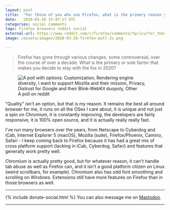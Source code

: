 ```yaml
---
layout: post
title:  "For those of you who use Firefox, what is the primary reason you still stand by it?"
date:   2020-03-26 15:47:17 UTC
categories: social comments
tags: Firefox browsers reddit social
external-url: https://www.reddit.com/r/firefox/comments/fpclcv/for_those_of_you_who_use_firefox_what_is_the/flkb9h5/
image: /assets/images/2020-03-26-firefox-poll-2x.png

---
```


> Firefox has gone through various changes, some controversial, over the course of over a decade. What is the primary or sole factor that makes you decide to stay with the fox in 2020?

<p>
	<figure>
	<picture>
	  <img src="{{site.url}}/assets/images/2020-03-26-firefox-poll-2x.png" alt="A poll with options: Customization, Rendering engine diversity, I want to support Mozilla and their mission, Privacy, Distrust for Google and their Blink-WebKit duopoly, Other" />
	  <figcaption>A poll on reddit</figcaption>
	</picture>
</figure>
</p>

"Quality" isn't an option, but that is my reason. It remains the best all around browser for me, it runs on all the OSes I care about, it is unique and not just a spin on Chromium, it is constantly improving, the developers are fairly responsive, it is 100% open source, and it is actually really really fast. 

I've run many browsers over the years, from Netscape to Cyberdog and iCab, Internet Explorer 5 (macOS), Mozilla (suite), Firefox/Phoenix, Camino, Safari - I keep coming back to Firefox because it has had a great mix of cross platform support (lacking in iCab, Cyberdog, Safari) and features that generally work pretty well.

Chromium is actually pretty good, but for whatever reason, it can't handle tab abuse as well as Firefox can, and it isn't a good platform citizen on Linux (weird scrollbars, for example). Chromium also has odd font smoothing and scrolling on Windows. Extensions still have more features on Firefox than in those browsers as well.

---

{% include donate-social.html %} You can also message me on [Mastodon](https://mastodon.social/@yoasif).

---
